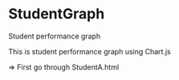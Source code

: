 # StudentGraph
Student performance graph

This is student performance graph using Chart.js 

=> First go through StudentA.html

